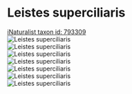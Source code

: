 
Leistes superciliaris
=====================
  
[iNaturalist taxon id: 793309](https://www.inaturalist.org/taxa/793309)  
![Leistes superciliaris](https://inaturalist-open-data.s3.amazonaws.com/photos/177237444/medium.jpg)  
![Leistes superciliaris](https://inaturalist-open-data.s3.amazonaws.com/photos/177237450/medium.jpg)  
![Leistes superciliaris](https://inaturalist-open-data.s3.amazonaws.com/photos/177237480/medium.jpg)  
![Leistes superciliaris](https://inaturalist-open-data.s3.amazonaws.com/photos/177237437/medium.jpg)  
![Leistes superciliaris](https://inaturalist-open-data.s3.amazonaws.com/photos/177237432/medium.jpg)  
![Leistes superciliaris](https://inaturalist-open-data.s3.amazonaws.com/photos/175851498/medium.jpeg)  
![Leistes superciliaris](https://inaturalist-open-data.s3.amazonaws.com/photos/175851511/medium.jpeg)